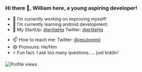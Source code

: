 ### Hi there 👋, William here, a young aspiring developer!


- 🔭 I’m currently working on improving myself!
- 🌱 I’m currently learning android development.
- 🌱 My StartUp: <a href="https://www.github.com/erliteHq">@erliteHq</a> Twitter: <a href="https://www.twiiter.com/erliteHq">@erliteHq</a> 
<!--- - 👯 I’m looking to collaborate on ...-->
<!---- 🤔 I’m looking for help with ...-->
<!--- 💬 Ask me about ...-->
- 📫 How to reach me: Twitter: <a href="https://www.twitter.com/jesulonimii">@jesulonimii</a>
- 😄 Pronouns: He/Him
- ⚡ Fun fact: I ask too many questions..... just kiddin'

![Profile views](https://gpvc.arturio.dev/jesulonimii)  
